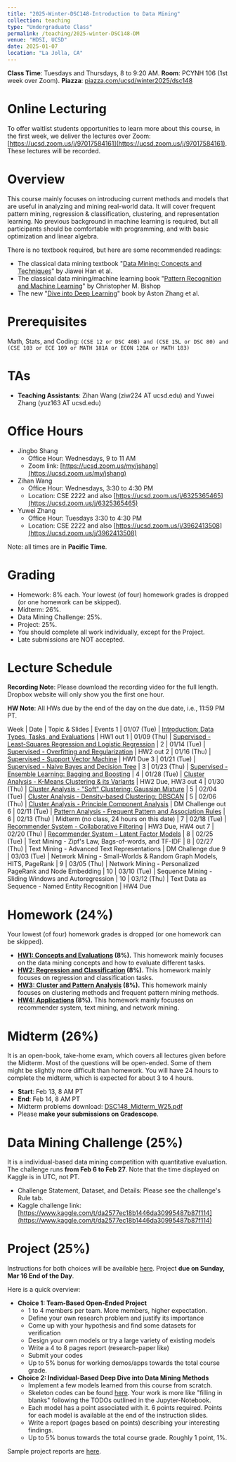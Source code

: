 ```yaml
---
title: "2025-Winter-DSC148-Introduction to Data Mining"
collection: teaching
type: "Undergraduate Class"
permalink: /teaching/2025-winter-DSC148-DM
venue: "HDSI, UCSD"
date: 2025-01-07
location: "La Jolla, CA"
---
```


**Class Time**: Tuesdays and Thursdays, 8 to 9:20 AM.  **Room**: PCYNH 106 (1st week over Zoom).  **Piazza**: [piazza.com/ucsd/winter2025/dsc148](https://piazza.com/ucsd/winter2025/dsc148)

Online Lecturing
======


To offer waitlist students opportunities to learn more about this course, in the first week, we deliver the lectures over Zoom: [https://ucsd.zoom.us/j/97017584161](https://ucsd.zoom.us/j/97017584161). These lectures will be recorded. 



Overview
======

This course mainly focuses on introducing current methods and models that are useful in analyzing and mining real-world data. It will cover frequent pattern mining, regression & classification, clustering, and representation learning. No previous background in machine learning is required, but all participants should be comfortable with programming, and with basic optimization and linear algebra. 

There is no textbook required, but here are some recommended readings:
- The classical data mining textbook "[Data Mining: Concepts and Techniques](https://books.google.com/books/about/Data_Mining_Concepts_and_Techniques.html?id=pQws07tdpjoC&source=kp_book_description)" by Jiawei Han et al.
- The classical data mining/machine learning book "[Pattern Recognition and Machine Learning](https://books.google.com/books/about/Pattern_Recognition_and_Machine_Learning.html?id=HL4HrgEACAAJ&source=kp_book_description)" by Christopher M. Bishop
- The new "[Dive into Deep Learning](https://d2l.ai/)" book by Aston Zhang et al.


Prerequisites
======

Math, Stats, and Coding: `(CSE 12 or DSC 40B) and (CSE 15L or DSC 80) and (CSE 103 or ECE 109 or MATH 181A or ECON 120A or MATH 183)`

TAs
======

- **Teaching Assistants**: Zihan Wang (ziw224 AT ucsd.edu) and Yuwei Zhang (yuz163 AT ucsd.edu)

Office Hours
======

- Jingbo Shang
    - Office Hour: Wednesdays, 9 to 11 AM
    - Zoom link: [https://ucsd.zoom.us/my/jshang](https://ucsd.zoom.us/my/jshang)
- Zihan Wang
    - Office Hour: Wednesdays, 3:30 to 4:30 PM
    - Location: CSE 2222 and also [https://ucsd.zoom.us/j/6325365465](https://ucsd.zoom.us/j/6325365465)
- Yuwei Zhang
    - Office Hour: Tuesdays 3:30 to 4:30 PM
    - Location: CSE 2222 and also [https://ucsd.zoom.us/j/3962413508](https://ucsd.zoom.us/j/3962413508)

Note: all times are in **Pacific Time**.

Grading
======

- Homework: 8% each. Your lowest (of four) homework grades is dropped (or one homework can be skipped).
- Midterm: 26%.
- Data Mining Challenge: 25%.
- Project: 25%.
- You should complete all work individually, except for the Project.
- Late submissions are NOT accepted.

Lecture Schedule
======

**Recording Note**: Please download the recording video for the full length. Dropbox website will only show you the first one hour.

**HW Note**: All HWs due by the end of the day on the due date, i.e., 11:59 PM PT. 

Week | Date        | Topic & Slides                                                  | Events
1    | 01/07 (Tue) | [Introduction: Data Types, Tasks, and Evaluations](https://www.dropbox.com/scl/fo/cq0rmpoxkyj2qm1jpmads/ABe-EvKDt7ZoGtiWQRpAPL4?rlkey=p1jiiav6ihe1vzy9ui7a4iw33&dl=0) | HW1 out
1    | 01/09 (Thu) | [Supervised - Least-Squares Regression and Logistic Regression](https://www.dropbox.com/scl/fo/rj1xmow4gysayl8o79gud/AOuHVGkfg2P7jkA8FuW3Qr0?rlkey=1c25fyjlhlq571jtmvw3yy7hj&dl=0) |
2    | 01/14 (Tue) | [Supervised - Overfitting and Regularization](https://www.dropbox.com/scl/fo/ib5uv0n8fl6svjhq2am7e/AENjyrK7iZKjnsXBtMI0k8c?rlkey=y71knp7bb9kag8vkdlahwqcrb&dl=0) | HW2 out
2    | 01/16 (Thu) | [Supervised - Support Vector Machine](https://www.dropbox.com/scl/fo/hna03cj7zd0u547njeqaq/APwfonvmn6uqmOxRQIxsH-M?rlkey=2cocd2vtuxg5gyoytco86uodj&dl=0) | HW1 Due
3    | 01/21 (Tue) | [Supervised - Naive Bayes and Decision Tree](https://www.dropbox.com/scl/fo/5wpf5owj8o3bcx2qsn4j0/AGSpCJ--10XblOD9E6qAPU4?rlkey=q2amwd5q9n8dotg9k0kval6uh&dl=0) |
3    | 01/23 (Thu) | [Supervised - Ensemble Learning: Bagging and Boosting](https://www.dropbox.com/scl/fo/z24rw5yl7k757h4cciii1/AM2vAfpVtN-H1At8YcGjO5E?rlkey=gcqquaecptuewpzswm0tfc7fv&dl=0) | 
4    | 01/28 (Tue) | [Cluster Analysis - K-Means Clustering & its Variants](https://www.dropbox.com/scl/fo/9wgnz7mygsubixsl74654/ABQDEJ9UR606pMfLiSrBQGc?rlkey=damyxcbd0lhsx6ackobqcktbc&dl=0) | HW2 Due, HW3 out
4    | 01/30 (Thu) | [Cluster Analysis - "Soft" Clustering: Gaussian Mixture](https://www.dropbox.com/scl/fo/xo2nrodkddmvoep8bl061/AKEnRWURF58wUwCUEdZW-pY?rlkey=gq3ncwp63fab3icpm48lqoxi7&dl=0) |
5    | 02/04 (Tue) | [Cluster Analysis - Density-based Clustering: DBSCAN](https://www.dropbox.com/scl/fo/cjq0qq9vptu5zizyozmay/AJzER1TWO6ikN4DdMWIJgKs?rlkey=tlinuoehfxdmb15n84u1h6qzv&dl=0) |
5    | 02/06 (Thu) | [Cluster Analysis - Principle Component Analysis](https://www.dropbox.com/scl/fo/up4gphm0x0iav89qunmov/ANSZ9wi8ytIlp2uYPXAWt3M?rlkey=r6a5oc4go9aeu3des12b2upea&dl=0) | DM Challenge out
6    | 02/11 (Tue) | [Pattern Analysis - Frequent Pattern and Association Rules](https://www.dropbox.com/scl/fo/w1hghuqwg1b75xt3fee2v/AC061etPe3Uu6eHlOlur9nQ?rlkey=t89yo7dndrjon0nhz2izq6ikj&dl=0) |
6    | 02/13 (Thu) | Midterm (no class, 24 hours on this date) |
7    | 02/18 (Tue) | [Recommender System - Collaborative Filtering](https://www.dropbox.com/scl/fo/uaugbnzb49pkdee0hm6vq/ANT8i08fuf-0PkWeg2v5CfM?rlkey=r8c1avkthujj9z9ixcnrff3po&dl=0) | HW3 Due, HW4 out
7    | 02/20 (Thu) | [Recommender System - Latent Factor Models](https://www.dropbox.com/scl/fo/40mo72kgopgtvctvolq0t/AMKq-PEmh9Y2HHNhECUuci8?rlkey=igot36t0v45poenxmya93znet&dl=0) |
8    | 02/25 (Tue) | Text Mining - Zipf's Law, Bags-of-words, and TF-IDF |
8    | 02/27 (Thu) | Text Mining - Advanced Text Representations | DM Challenge due
9    | 03/03 (Tue) | Network Mining - Small-Worlds & Random Graph Models, HITS, PageRank | 
9    | 03/05 (Thu) | Network Mining - Personalized PageRank and Node Embedding |
10   | 03/10 (Tue) | Sequence Mining - Sliding Windows and Autoregression |
10   | 03/12 (Thu) | Text Data as Sequence - Named Entity Recognition | HW4 Due

Homework (24%)
======

Your lowest (of four) homework grades is dropped (or one homework can be skipped).

- **[HW1: Concepts and Evaluations](https://www.dropbox.com/scl/fi/o8a22l6wqiq697jqf3b65/DSC148_W25_HW1.pdf?rlkey=mfh0dvigmggfi8nebgojpittm&dl=0) (8%).** This homework mainly focuses on the data mining concepts and how to evaluate different tasks.
- **[HW2: Regression and Classification](https://www.dropbox.com/scl/fi/8xvrdt5aohiajr3udmi1a/DSC148_W25_HW2.pdf?rlkey=9dpyp8xen5nz2ilhokivvv8fe&dl=0) (8%).** This homework mainly focuses on regression and classification tasks.
- **[HW3: Cluster and Pattern Analysis](https://www.dropbox.com/scl/fi/yq698t46zj5c1ab6u33rx/DSC148_W25_HW3.pdf?rlkey=ifqlupogtmm60k255200qpm5b&dl=0) (8%).** This homework mainly focuses on clustering methods and frequent pattern mining methods.
- **[HW4: Applications](https://www.dropbox.com/scl/fi/ylchauvgwkjr9a9n2c4g1/DSC148_W25_HW4.pdf?rlkey=7ihe1kwr8gp68lr7crwkvu408&dl=0) (8%).** This homework mainly focuses on recommender system, text mining, and network mining.

Midterm (26%)
======

It is an open-book, take-home exam, which covers all lectures given before the Midterm. Most of the questions will be open-ended. Some of them might be slightly more difficult than homework. You will have 24 hours to complete the midterm, which is expected for about 3 to 4 hours.

- **Start**: Feb 13, 8 AM PT
- **End**: Feb 14, 8 AM PT
- Midterm problems download: [DSC148_Midterm_W25.pdf](https://www.dropbox.com/scl/fi/a2wlmzt6rgndy4j9z8f82/DSC148_Midterm_W25.pdf?rlkey=krobijnz4q6eizx73xib26tbk&dl=0)
- Please **make your submissions on Gradescope**.

Data Mining Challenge (25%)
======

It is a individual-based data mining competition with quantitative evaluation. The challenge runs **from Feb 6 to Feb 27**. Note that the time displayed on Kaggle is in UTC, not PT.

- Challenge Statement, Dataset, and Details: Please see the challenge's Rule tab.
- Kaggle challenge link: [https://www.kaggle.com/t/da2577ec18b1446da30995487b87f114](https://www.kaggle.com/t/da2577ec18b1446da30995487b87f114)

Project (25%)
======

Instructions for both choices will be available [here](https://www.dropbox.com/s/aqkk6q6hjtpzwbq/Project%20Instructions.pdf?dl=0). Project **due on Sunday, Mar 16 End of the Day**.

Here is a quick overview:
- **Choice 1: Team-Based Open-Ended Project**
    - 1 to 4 members per team. More members, higher expectation.
    - Define your own research problem and justify its importance
    - Come up with your hypothesis and find some datasets for verification
    - Design your own models or try a large variety of existing models
    - Write a 4 to 8 pages report (research-paper like)
    - Submit your codes
    - Up to 5% bonus for working demos/apps towards the total course grade.
- **Choice 2: Individual-Based Deep Dive into Data Mining Methods**
    - Implement a few models learned from this course from scratch.
    - Skeleton codes can be found [here](https://www.dropbox.com/sh/y5a5wvrysbl7mrd/AAARcWGHjlWRN9E-6B9H3KFCa?dl=0). Your work is more like "filling in blanks" following the TODOs outlined in the Jupyter-Notebook.
    - Each model has a point associated with it. 6 points required. Points for each model is available at the end of the instruction slides.
    - Write a report (pages based on points) describing your interesting findings.
    - Up to 5% bonus towards the total course grade. Roughly 1 point, 1%.

Sample project reports are [here](https://www.dropbox.com/sh/6h2x141rh6if95g/AABnk8dVw3SbbHIYadXsn7Hba?dl=0).